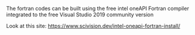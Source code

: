 
The fortran codes can be built using the free intel oneAPI Fortran compiler
integrated to the free Visual Studio 2019 community version

Look at this site:
https://www.scivision.dev/intel-oneapi-fortran-install/

